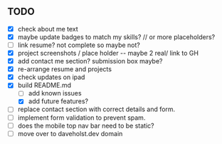 ## TODO

- [x] check about me text
- [x] maybe update badges to match my skills? // or more placeholders?
- [ ] link resume? not complete so maybe not?
- [x] project screenshots / place holder -- maybe 2 real/ link to GH
- [x] add contact me section? submission box maybe?
- [x] re-arrange resume and projects
- [x] check updates on ipad
- [x] build README.md
  - [ ] add known issues
  - [x] add future features?
- [ ] replace contact section with correct details and form.
- [ ] implement form validation to prevent spam.
- [ ] does the mobile top nav bar need to be static?
- [ ] move over to daveholst.dev domain
